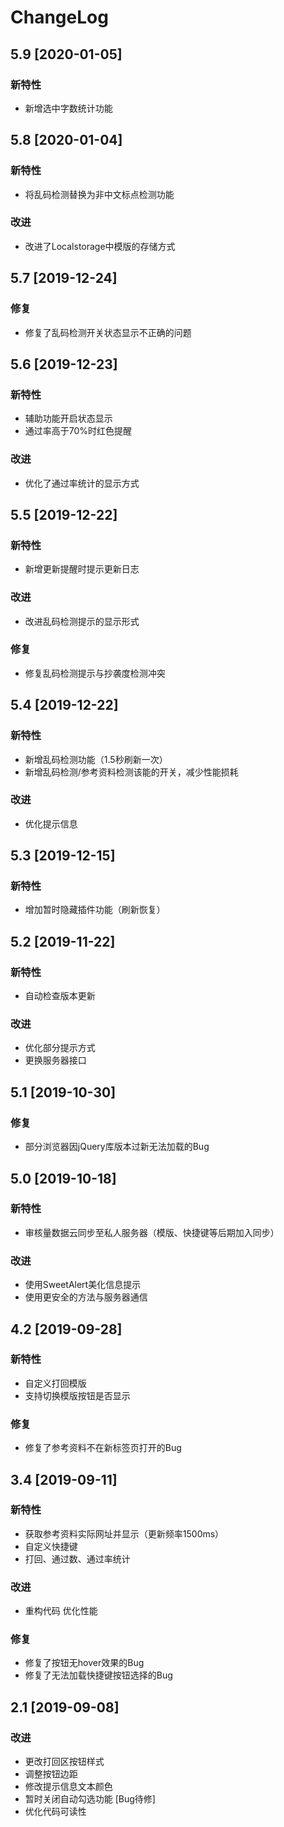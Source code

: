 # ChangeLog

## 5.9 [2020-01-05]
### 新特性
 - 新增选中字数统计功能

## 5.8 [2020-01-04]
### 新特性
 - 将乱码检测替换为非中文标点检测功能
### 改进
 - 改进了Localstorage中模版的存储方式

## 5.7 [2019-12-24]
### 修复
 - 修复了乱码检测开关状态显示不正确的问题

## 5.6 [2019-12-23]
### 新特性
 - 辅助功能开启状态显示
 - 通过率高于70%时红色提醒
### 改进
 - 优化了通过率统计的显示方式

## 5.5 [2019-12-22]
### 新特性
 - 新增更新提醒时提示更新日志
### 改进
 - 改进乱码检测提示的显示形式
### 修复
 - 修复乱码检测提示与抄袭度检测冲突

## 5.4 [2019-12-22]
### 新特性
 - 新增乱码检测功能（1.5秒刷新一次）
 - 新增乱码检测/参考资料检测该能的开关，减少性能损耗
### 改进
 - 优化提示信息

## 5.3 [2019-12-15]
### 新特性
 - 增加暂时隐藏插件功能（刷新恢复）

## 5.2 [2019-11-22]
### 新特性
 - 自动检查版本更新
### 改进
 - 优化部分提示方式
 - 更换服务器接口

## 5.1 [2019-10-30]
### 修复
 - 部分浏览器因jQuery库版本过新无法加载的Bug

## 5.0 [2019-10-18]
### 新特性
 - 审核量数据云同步至私人服务器（模版、快捷键等后期加入同步）
### 改进
 - 使用SweetAlert美化信息提示
 - 使用更安全的方法与服务器通信


## 4.2 [2019-09-28]
### 新特性
 - 自定义打回模版
 - 支持切换模版按钮是否显示
### 修复
 - 修复了参考资料不在新标签页打开的Bug

## 3.4 [2019-09-11]
### 新特性
 - 获取参考资料实际网址并显示（更新频率1500ms）
 - 自定义快捷键
 - 打回、通过数、通过率统计
### 改进
 - 重构代码 优化性能
### 修复
 - 修复了按钮无hover效果的Bug
 - 修复了无法加载快捷键按钮选择的Bug

## 2.1 [2019-09-08]
### 改进
 - 更改打回区按钮样式
 - 调整按钮边距
 - 修改提示信息文本颜色
 - 暂时关闭自动勾选功能 [Bug待修]
 - 优化代码可读性